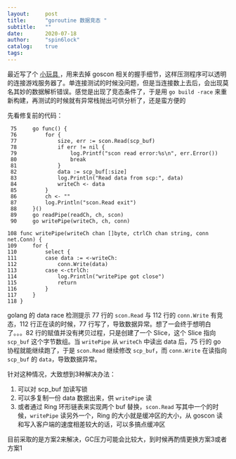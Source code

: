 ```yaml
---
layout:     post
title:      "goroutine 数据竞态 "
subtitle:   ""
date:       2020-07-18
author:     "spin6lock"
catalog:    true
tags:
---
```

最近写了个 [ 小玩具 ](https://github.com/spin6lock/goscon_proxy/)，用来去掉 goscon 相关的握手细节，这样压测程序可以透明的连接游戏服务器了。单连接测试的时候没问题，但是当连接数上去后，会出现莫名其妙的数据解析错误。感觉是出现了竞态条件了，于是用 `go build -race` 来重新构建，再测试的时候就有异常栈抛出可供分析了，还是蛮方便的

先看修复前的代码：
```golang
 75     go func() {
 76         for {
 77             size, err := scon.Read(scp_buf)
 78             if err != nil {
 79                 log.Printf("scon read error:%s\n", err.Error())
 80                 break
 81             }
 82             data := scp_buf[:size]
 83             log.Println("Read data from scp:", data)
 84             writeCh <- data
 85         }
 86         ch <- ""
 87         log.Println("scon.Read exit")
 88     }()
 89     go readPipe(readCh, ch, scon)
 90     go writePipe(writeCh, ch, conn)

108 func writePipe(writeCh chan []byte, ctrlCh chan string, conn net.Conn) {
109     for {
110         select {
111         case data := <-writeCh:
112             conn.Write(data)
113         case <-ctrlCh:
114             log.Println("writePipe got close")
115             return
116         }
117     }
118 }
```
golang 的 data race 检测提示 77 行的 `scon.Read` 与 112 行的 `conn.Write` 有竞态，112 行正在读的时候，77 行写了，导致数据异常。想了一会终于想明白了。。。82 行的赋值并没有拷贝过程，只是创建了一个 Slice，这个 Slice 指向 `scp_buf` 这个字节数组。当 `writePipe` 从 `writeCh` 中读出 data 后，75 行的 go 协程就能继续跑了，于是 `scon.Read` 继续修改 `scp_buf`，而 `conn.Write` 在读指向 `scp_buf` 的 `data`，导致数据异常。

针对这种情况，大致想到3种解决办法：

1. 可以对 scp_buf 加读写锁
2. 可以多复制一份 data 数据出来，供 `writePipe` 读
3. 或者通过 Ring 环形链表来实现两个 buf 替换，`scon.Read` 写其中一个的时候，`writePipe` 读另外一个，Ring 的大小就是缓冲区的大小，从 goscon 读和写入客户端的速度相差较大的话，可以多搞点缓冲区

目前采取的是方案2来解决，GC压力可能会比较大，到时候再酌情更换方案3或者方案1
